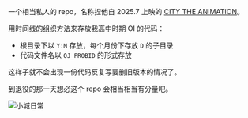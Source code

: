 一个相当私人的 repo，名称捏他自 2025.7 上映的 [CITY THE ANIMATION](https://city-the-animation.com/)。

用时间线的组织方法来存放我高中时期 OI 的代码：

* 根目录下以 `Y:M` 存放，每个月份下存放 `D` 的子目录
* 代码文件名以 `OJ_PROBID` 的形式存放

这样子就不会出现一份代码反复写要删旧版本的情况了。

到退役的那一天想必这个 repo 会相当相当有分量吧。

![小城日常](https://city-the-animation.com/_assets_kv2/images/kv2.avif)
